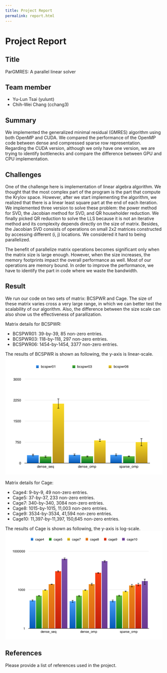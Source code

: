 ```yaml
---
title: Project Report
permalink: report.html
---
```



Project Report
======================

## Title

ParGMRES: A parallel linear solver

## Team member

- Yu-Lun Tsai (yulunt)
- Chih-Wei Chang (cchang3)

## Summary

We implemented the generalized minimal residual (GMRES) algorithm using both 
OpenMP and CUDA. We compared the performance of the OpenMP code between dense 
and compressed sparse row representation. Regarding the CUDA version, although 
we only have one version, we are trying to identify bottlenecks and compare 
the difference between GPU and CPU implementation.


## Challenges

One of the challenge here is implementation of linear algebra algorithm. We 
thought that the most complex part of the program is the part that compute 
the Krylov space. However, after we start implementing the algorithm, we 
realized that there is a linear least square part at the end of each iteration. 
We implemented three version to solve these problem: the power method for SVD, 
the Jacobian method for SVD, and QR householder reduction. We finally picked 
QR reduction to solve the LLS because it is not an iterative method and its 
complexity depends directly on the size of matrix. Besides, the Jacobian SVD 
consists of operations on small 2x2 matrices constructed by accessing 
different (i, j) locations. We considered it hard to being parallelized.   


The benefit of parallelize matrix operations becomes significant only when 
the matrix size is large enough. However, when the size increases, the memory 
footprints impact the overall performance as well. Most of our operations 
are memory bound. In order to improve the performance, we have to identify 
the part in code where we waste the bandwidth. 


<!-- ## Background -->

<!-- Describe the algorithm, application, or system you parallelized in computer -->
<!-- science terms. (Recall our discussion from the last day of class.) Figure(s) -->
<!-- would be really useful here. -->

<!-- ## Approach -->

<!-- Tell us how your implementation works. Your description should be sufficiently -->
<!-- detailed to provide the course staff a basic understanding of your approach. -->
<!-- Again, it might be very useful to include a figure here illustrating components -->
<!-- of the system and/or their mapping to parallel hardware. -->

## Result

We run our code on two sets of matrix: BCSPWR and Cage. The size of these matrix
varies cross a very large range, in which we can better test the scalability of
our algorithm. Also, the difference between the size scale can also show us the
effectiveness of parallization.

Matrix details for BCSPWR:
- BCSPWR01: 39-by-39, 85 non-zero entries.
- BCSPWR03: 118-by-118, 297 non-zero entries.
- BCSPWR06: 1454-by-1454, 3377 non-zero entries.

The results of BCSPWR is shown as following, the y-axis is linear-scale.
![CPU_CAGE](imgs/cpu_bcspwr.png) 

Matrix details for Cage:
- Cage4: 9-by-9, 49 non-zero entries.
- Cage5: 37-by-37, 233 non-zero entries.
- Cage7: 340-by-340, 3084 non-zero entries.
- Cage8: 1015-by-1015, 11,003 non-zero entries.
- Cage9: 3534-by-3534, 41,594 non-zero entries.
- Cage10: 11,397-by-11,397, 150,645 non-zero entries.

The results of Cage is shown as following, the y-axis is log-scale.
![CPU_CAGE](imgs/cpu_cage.png) 

## References

Please provide a list of references used in the project.
